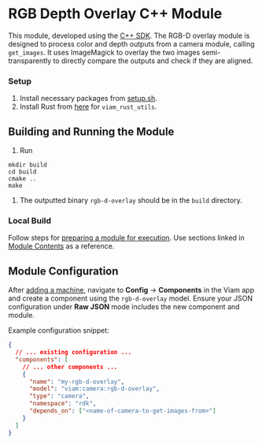 # RGB Depth Overlay C++ Module

This module, developed using the [C++ SDK](https://github.com/viamrobotics/viam-cpp-sdk). The RGB-D overlay module is designed to process color and depth outputs from a camera module, calling `get_images`. It uses ImageMagick to overlay the two images semi-transparently to directly compare the outputs and check if they are aligned.

### Setup

1. Install necessary packages from [setup.sh](setup.sh).
1. Install Rust from [here](https://www.rust-lang.org/tools/install) for `viam_rust_utils`.

## Building and Running the Module
1. Run
```
mkdir build
cd build
cmake ..
make
```
1. The outputted binary `rgb-d-overlay` should be in the `build` directory.

### Local Build

Follow steps for [preparing a module for execution](https://docs.viam.com/registry/create/#prepare-the-module-for-execution). Use sections linked in [Module Contents](#module-contents) as a reference.

## Module Configuration

After [adding a machine](https://docs.viam.com/fleet/machines/#add-a-new-machine), navigate to **Config** -> **Components** in the Viam app and create a component using the `rgb-d-overlay` model. Ensure your JSON configuration under **Raw JSON** mode includes the new component and module.

Example configuration snippet:

```json
{
  // ... existing configuration ...
  "components": [
    // ... other components ...
    {
      "name": "my-rgb-d-overlay",
      "model": "viam:camera:rgb-d-overlay",
      "type": "camera",
      "namespace": "rdk",
      "depends_on": ["<name-of-camera-to-get-images-from>"]
    }
  ]
}
```
